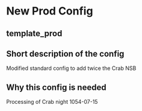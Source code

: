 # New Prod Config 

## template_prod

## Short description of the config

Modified standard config to add twice the Crab NSB

## Why this config is needed 

Processing of Crab night 1054-07-15